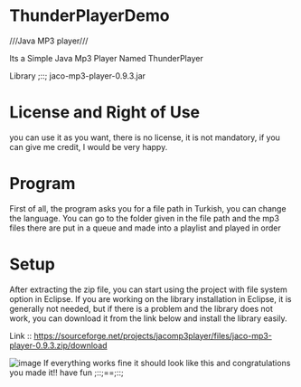 # ThunderPlayerDemo
///Java MP3 player///

Its a Simple Java Mp3 Player Named ThunderPlayer

Library ;::; jaco-mp3-player-0.9.3.jar
# License and Right of Use
you can use it as you want, there is no license, it is not mandatory, if you can give me credit, I would be very happy.
# Program
First of all, the program asks you for a file path in Turkish, you can change the language. You can go to the folder given in the file path and the mp3 files there are put in a queue and made into a playlist and played in order
# Setup
After extracting the zip file, you can start using the project with file system option in Eclipse.
If you are working on the library installation in Eclipse, it is generally not needed, but if there is a problem and the library does not work, you can download it from the link below and install the library easily.

Link :: https://sourceforge.net/projects/jacomp3player/files/jaco-mp3-player-0.9.3.zip/download

![image](https://user-images.githubusercontent.com/46716625/132866839-338d1ac4-a571-4f81-aa64-a9025827bbda.png)
 If everything works fine it should look like this
 and congratulations you made it!!
 have fun ;::;==;::;
